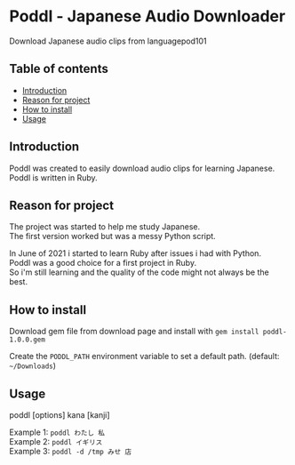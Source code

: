 # Poddl - Japanese Audio Downloader
Download Japanese audio clips from languagepod101

## Table of contents
* [Introduction](#introduction)
* [Reason for project](#reason-for-project)
* [How to install](#how-to-install)
* [Usage](#usage)

## Introduction
Poddl was created to easily download audio clips for learning Japanese.  
Poddl is written in Ruby.

## Reason for project
The project was started to help me study Japanese.  
The first version worked but was a messy Python script.

In June of 2021 i started to learn Ruby after issues i had with Python.  
Poddl was a good choice for a first project in Ruby.  
So i'm still learning and the quality of the code might not always be the best.

## How to install
Download gem file from download page and install with `gem install poddl-1.0.0.gem` 

Create the `PODDL_PATH` environment variable to set a default path. (default: `~/Downloads`)

## Usage
poddl [options] kana [kanji]

Example 1: `poddl わたし 私`  
Example 2: `poddl イギリス`  
Example 3: `poddl -d /tmp みせ 店`
